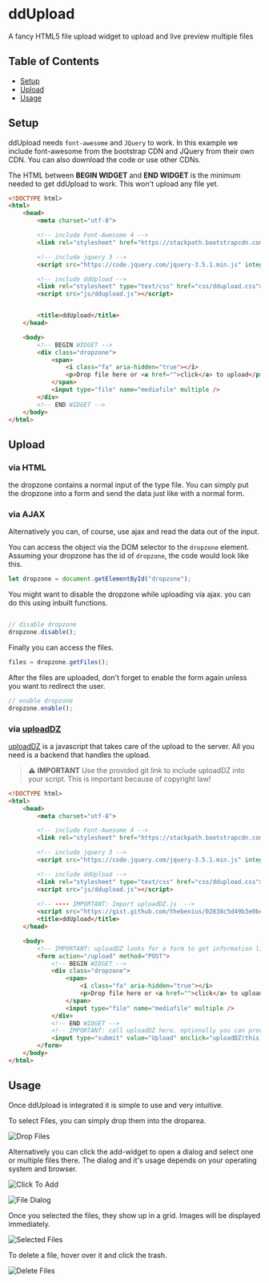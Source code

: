 # ddUpload
A fancy HTML5 file upload widget to upload and live preview multiple files

## Table of Contents
 - [Setup](#setup)
 - [Upload](#upload)
 - [Usage](#usage)

## Setup

ddUpload needs `font-awesome` and `JQuery` to work. In this example we include font-awesome from the bootstrap CDN and JQuery from their own CDN. You can also download the code or use other CDNs.

The HTML between **BEGIN WIDGET** and **END WIDGET** is the minimum needed to get ddUpload to work. This won't upload any file yet.

```html
<!DOCTYPE html>
<html>
    <head>
        <meta charset="utf-8">

        <!-- include Font-Awesome 4 -->
        <link rel="stylesheet" href="https://stackpath.bootstrapcdn.com/font-awesome/4.7.0/css/font-awesome.min.css" integrity="sha384-wvfXpqpZZVQGK6TAh5PVlGOfQNHSoD2xbE+QkPxCAFlNEevoEH3Sl0sibVcOQVnN" crossorigin="anonymous">

        <!-- include jquery 3 -->
        <script src="https://code.jquery.com/jquery-3.5.1.min.js" integrity="sha256-9/aliU8dGd2tb6OSsuzixeV4y/faTqgFtohetphbbj0=" crossorigin="anonymous"></script>

        <!-- include ddUpload -->
        <link rel="stylesheet" type="text/css" href="css/ddupload.css">
        <script src="js/ddupload.js"></script>


        <title>ddUpload</title>
    </head>

    <body>
        <!-- BEGIN WIDGET -->
        <div class="dropzone">
            <span>
                <i class="fa" aria-hidden="true"></i>
                <p>Drop file here or <a href="">click</a> to upload</p>
            </span>
            <input type="file" name="mediafile" multiple />
        </div>
        <!-- END WIDGET -->
    </body>
</html>
```

## Upload

### via HTML

the dropzone contains a normal input of the type file. You can simply put the dropzone into a form and send the data just like with a normal form.

### via AJAX

Alternatively you can, of course, use ajax and read the data out of the input.

You can access the object via the DOM selector to the `dropzone` element. Assuming your dropzone has the id of `dropzone`, the code would look like this.
```javascript
let dropzone = document.getElementById("dropzone");
```
You might want to disable the dropzone while uploading via ajax. you can do this using inbuilt functions.
```javascript

// disable dropzone
dropzone.disable();
```
Finally you can access the files.
```javascript
files = dropzone.getFiles();
```
After the files are uploaded, don't forget to enable the form again unless you want to redirect the user.
```javascript
// enable dropzone
dropzone.enable();
```

### via [uploadDZ](https://gist.github.com/thebenius/02838c5d49b3e0be451c67cb1f1a24ec)
[uploadDZ](https://gist.github.com/thebenius/02838c5d49b3e0be451c67cb1f1a24ec) is a javascript that takes care of the upload to the server. All you need is a backend that handles the upload.

 > :warning: **IMPORTANT** Use the provided git link to include uploadDZ into your script. This is important because of copyright law!

```html
<!DOCTYPE html>
<html>
    <head>
        <meta charset="utf-8">

        <!-- include Font-Awesome 4 -->
        <link rel="stylesheet" href="https://stackpath.bootstrapcdn.com/font-awesome/4.7.0/css/font-awesome.min.css" integrity="sha384-wvfXpqpZZVQGK6TAh5PVlGOfQNHSoD2xbE+QkPxCAFlNEevoEH3Sl0sibVcOQVnN" crossorigin="anonymous">

        <!-- include jquery 3 -->
        <script src="https://code.jquery.com/jquery-3.5.1.min.js" integrity="sha256-9/aliU8dGd2tb6OSsuzixeV4y/faTqgFtohetphbbj0=" crossorigin="anonymous"></script>

        <!-- include ddUpload -->
        <link rel="stylesheet" type="text/css" href="css/ddupload.css">
        <script src="js/ddupload.js"></script>
     
        <!-- ---- IMPORTANT: Import uploadDZ.js  -->
        <script src="https://gist.github.com/thebenius/02838c5d49b3e0be451c67cb1f1a24ec.js"></script> 
        <title>ddUpload</title>
    </head>

    <body>
        <!-- IMPORTANT: uploadDZ looks for a form to get information like the destination and form data. -->
        <form action="/upload" method="POST"> 
            <!-- BEGIN WIDGET -->
            <div class="dropzone">
                <span>
                    <i class="fa" aria-hidden="true"></i>
                    <p>Drop file here or <a href="">click</a> to upload</p>
                </span>
                <input type="file" name="mediafile" multiple />
            </div>
            <!-- END WIDGET -->
            <!-- IMPORTANT: call uploadDZ here. optionally you can provide the functions onSuccess, onError, onProgress -->
            <input type="submit" value="Upload" onclick="uploadDZ(this)" /> 
        </form>
    </body>
</html>
```


## Usage

Once ddUpload is integrated it is simple to use and very intuitive.

To select Files, you can simply drop them into the droparea.

![Drop Files](https://github.com/thebenius/ddUpload/blob/master/screenshots/drop.png)

Alternatively you can click the add-widget to open a dialog and select one or multiple files there. The dialog and it's usage depends on your operating system and browser.

![Click To Add](https://github.com/thebenius/ddUpload/blob/master/screenshots/add.png)

![File Dialog](https://github.com/thebenius/ddUpload/blob/master/screenshots/dialog.png)

Once you selected the files, they show up in a grid. Images will be displayed immediately.

![Selected Files](https://github.com/thebenius/ddUpload/blob/master/screenshots/selected.png)

To delete a file, hover over it and click the trash.

![Delete Files](https://github.com/thebenius/ddUpload/blob/master/screenshots/delete.png)
